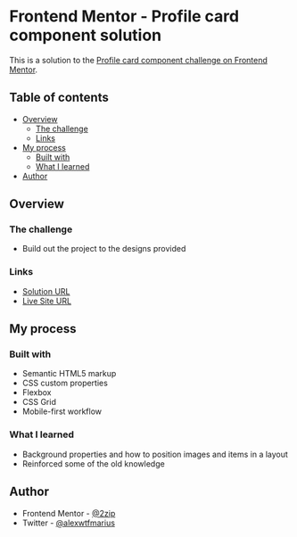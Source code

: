 # Frontend Mentor - Profile card component solution

This is a solution to the [Profile card component challenge on Frontend Mentor](https://www.frontendmentor.io/challenges/profile-card-component-cfArpWshJ).

## Table of contents

- [Overview](#overview)
  - [The challenge](#the-challenge)
  - [Links](#links)
- [My process](#my-process)
  - [Built with](#built-with)
  - [What I learned](#what-i-learned)
- [Author](#author)

## Overview

### The challenge

- Build out the project to the designs provided

### Links

- [Solution URL](https://www.frontendmentor.io/solutions/html-and-css-flexbox-and-grid-O-UydSz7h)
- [Live Site URL](https://mariussma.github.io/profile-card-component-main/)

## My process

### Built with

- Semantic HTML5 markup
- CSS custom properties
- Flexbox
- CSS Grid
- Mobile-first workflow

### What I learned

- Background properties and how to position images and items in a layout
- Reinforced some of the old knowledge

## Author

- Frontend Mentor - [@2zip](https://www.frontendmentor.io/profile/2zip)
- Twitter - [@alexwtfmarius](https://www.twitter.com/alexwtfmarius)

